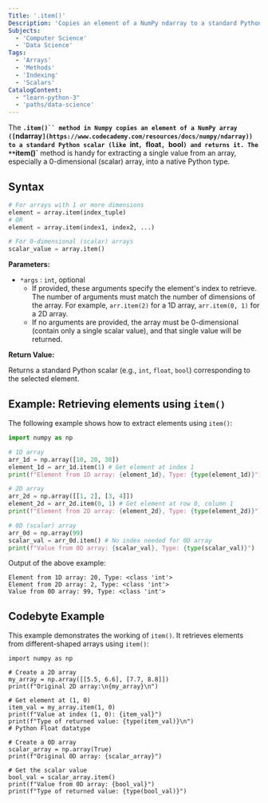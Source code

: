 ```yaml
---
Title: '.item()'
Description: 'Copies an element of a NumPy ndarray to a standard Python scalar and returns it.'
Subjects:
  - 'Computer Science'
  - 'Data Science'
Tags:
  - 'Arrays'
  - 'Methods'
  - 'Indexing'
  - 'Scalars'
CatalogContent:
  - "learn-python-3"
  - 'paths/data-science'
---
```


The **`.item()`` method in Numpy copies an element of a NumPy array ([`ndarray`](https://www.codecademy.com/resources/docs/numpy/ndarray)) to a standard Python scalar (like `int`, `float`, `bool`) and returns it. The **`item()`** method is handy for extracting a single value from an array, especially a 0-dimensional (scalar) array, into a native Python type.

## Syntax

```py
# For arrays with 1 or more dimensions
element = array.item(index_tuple)
# OR
element = array.item(index1, index2, ...)

# For 0-dimensional (scalar) arrays
scalar_value = array.item()
```

**Parameters:**

- `*args` : `int`, optional
  - If provided, these arguments specify the element's index to retrieve. The number of arguments must match the number of dimensions of the array. For example, `arr.item(2)` for a 1D array, `arr.item(0, 1)` for a 2D array.
  - If no arguments are provided, the array must be 0-dimensional (contain only a single scalar value), and that single value will be returned.

**Return Value:**

Returns a standard Python scalar (e.g., `int`, `float`, `bool`) corresponding to the selected element.

## Example: Retrieving elements using `item()`

The following example shows how to extract elements using `item()`:

```py
import numpy as np

# 1D array
arr_1d = np.array([10, 20, 30])
element_1d = arr_1d.item(1) # Get element at index 1
print(f"Element from 1D array: {element_1d}, Type: {type(element_1d)}")

# 2D array
arr_2d = np.array([[1, 2], [3, 4]])
element_2d = arr_2d.item(0, 1) # Get element at row 0, column 1
print(f"Element from 2D array: {element_2d}, Type: {type(element_2d)}")

# 0D (scalar) array
arr_0d = np.array(99)
scalar_val = arr_0d.item() # No index needed for 0D array
print(f"Value from 0D array: {scalar_val}, Type: {type(scalar_val)}")
```

Output of the above example:

```shell
Element from 1D array: 20, Type: <class 'int'>
Element from 2D array: 2, Type: <class 'int'>
Value from 0D array: 99, Type: <class 'int'>
```

## Codebyte Example

This example demonstrates the working of `item()`. It retrieves elements from different-shaped arrays using `item()`:

```codebyte/python
import numpy as np

# Create a 2D array
my_array = np.array([[5.5, 6.6], [7.7, 8.8]])
print(f"Original 2D array:\n{my_array}\n")

# Get element at (1, 0)
item_val = my_array.item(1, 0)
print(f"Value at index (1, 0): {item_val}")
print(f"Type of returned value: {type(item_val)}\n")
# Python Float datatype

# Create a 0D array
scalar_array = np.array(True)
print(f"Original 0D array: {scalar_array}")

# Get the scalar value
bool_val = scalar_array.item()
print(f"Value from 0D array: {bool_val}")
print(f"Type of returned value: {type(bool_val)}")
```
